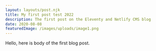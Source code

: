 ```yaml
---
layout: layouts/post.njk
title: My first post test 2022
description: The first post on the Eleventy and Netlify CMS blog
date: 2020-08-08
featuredImage: /images/uploads/image1.png
---
```


Hello, here is body of the first blog post.
